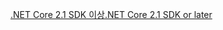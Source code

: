 [<span data-ttu-id="6d916-101">.NET Core 2.1 SDK 이상</span><span class="sxs-lookup"><span data-stu-id="6d916-101">.NET Core 2.1 SDK or later</span></span>](https://dotnet.microsoft.com/download/dotnet-core)
